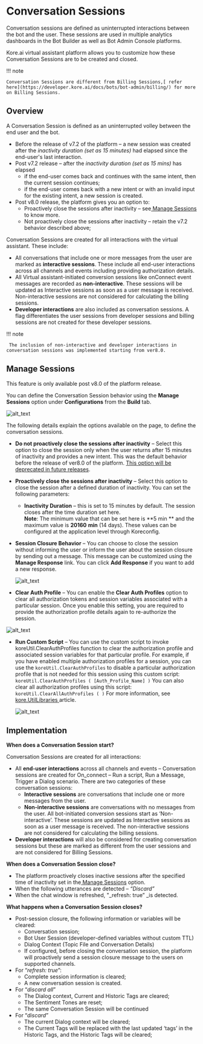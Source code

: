 
# Conversation Sessions

	

		

			

Conversation sessions are defined as uninterrupted interactions between the bot and the user. These sessions are used in multiple analytics dashboards in the Bot Builder as well as Bot Admin Console platforms.

Kore.ai virtual assistant platform allows you to customize how these Conversation Sessions are to be created and closed.

!!! note

    Conversation Sessions are different from Billing Sessions,[ refer here](https://developer.kore.ai/docs/bots/bot-admin/billing/) for more on Billing Sessions.

		

	

	

		

			


## **Overview**

A Conversation Session is defined as an uninterrupted volley between the end user and the bot.



* Before the release of v7.2 of the platform – a new session was created after the _inactivity duration (set as 15 minutes)_ had elapsed since the end-user's last interaction.
* Post v7.2 release – after the _inactivity duration (set as 15 mins)_ has elapsed
    * if the end-user comes back and continues with the same intent, then the current session continues;
    * if the end-user comes back with a new intent or with an invalid input for the existing intent, a new session is created.
* Post v8.0 release, the platform gives you an option to:
    * Proactively close the sessions after inactivity – see[ Manage Sessions](https://developer.kore.ai/docs/bots/bot-settings/bot-sessions/#Manage_Sessions) to know more.
    * Not proactively close the sessions after inactivity – retain the v7.2 behavior described above;

Conversation Sessions are created for all interactions with the virtual assistant. These include:



* All conversations that include one or more messages from the user are marked as **interactive sessions**. These include all end-user interactions across all channels and events including providing authorization details.
* All Virtual assistant-initiated conversion sessions like onConnect event messages are recorded as **non-interactive**. These sessions will be updated as Interactive sessions as soon as a user message is received. Non-interactive sessions are not considered for calculating the billing sessions.
* **Developer interactions** are also included as conversation sessions. A flag differentiates the user sessions from developer sessions and billing sessions are not created for these developer sessions.

!!! note

     The inclusion of non-interactive and developer interactions in conversation sessions was implemented starting from ver8.0.

		

	

	

		

			


## **Manage Sessions**

This feature is only available post v8.0 of the platform release.

You can define the Conversation Session behavior using the **Manage Sessions** option under **Configurations** from the **Build** tab.



![alt_text](images/conversationsessions1.png "image_tooltip")


The following details explain the options available on the page, to define the conversation sessions.



* **Do not proactively close the sessions after inactivity** – Select this option to close the session only when the user returns after 15 minutes of inactivity and provides a new intent. This was the default behavior before the release of ver8.0 of the platform. <span style="text-decoration:underline;">This option will be deprecated in future releases</span>.
* **Proactively close the sessions after inactivity** – Select this option to close the session after a defined duration of inactivity. You can set the following parameters:
    * **Inactivity Duration** – this is set to 15 minutes by default. The session closes after the time duration set here. \
 **Note**: The minimum value that can be set here is **5 min ** and the maximum value is **20160** **min** (14 days). These values can be configured at the application level through Koreconfig.

* **Session Closure Behavior** – You can choose to close the session without informing the user or inform the user about the session closure by sending out a message. This message can be customized using the **Manage Response** link. You can click **Add Response** if you want to add a new response. 



    ![alt_text](images/conversationsessions2.png "image_tooltip")

* **Clear Auth Profile** – You can enable the **Clear Auth Profiles** option to clear all authorization tokens and session variables associated with a particular session. Once you enable this setting, you are required to provide the authorization profile details again to re-authorize the session. 



![alt_text](images/conversationsessions3.png "image_tooltip")

* **Run Custom Script** – You can use the custom script to invoke koreUtil.ClearAuthProfiles function to clear the authorization profile and associated session variables for that particular profile. For example, if you have enabled multiple authorization profiles for a session, you can use the `koreUtil.ClearAuthProfiles` to disable a particular authorization profile that is not needed for this session using this custom script: \
 `koreUtil.ClearAuthProfiles ( [Auth_Profile_Name] )` 
You can also clear all authorization profiles using this script: 
`koreUtil.ClearAllAuthProfiles ( )` For more information, see[ kore.UtilLibraries](https://developer.kore.ai/docs/bots/advanced-topics/koreutil-libraries/)<span style="text-decoration:underline;"> </span>article.



    ![alt_text](images/conversationsessions4.png "image_tooltip")


		

	

	

		

			


## **Implementation**

**When does a Conversation Session start?**

Conversation Sessions are created for all interactions:



* All **end-user interactions** across all channels and events – Conversation sessions are created for On_connect – Run a script, Run a Message, Trigger a Dialog scenario. There are two categories of these conversation sessions:
    * **Interactive sessions** are conversations that include one or more messages from the user.
    * **Non-interactive sessions** are conversations with no messages from the user. All bot-initiated conversion sessions start as ‘Non-interactive’. These sessions are updated as Interactive sessions as soon as a user message is received. The non-interactive sessions are not considered for calculating the billing sessions.
* **Developer interactions** will also be considered for creating conversation sessions but these are marked as different from the user sessions and are not considered for Billing Sessions.

**When does a Conversation Session close?**



* The platform proactively closes inactive sessions after the specified time of inactivity set in the[ Manage Sessions](https://developer.kore.ai/docs/bots/bot-settings/bot-sessions/#Manage_Sessions)<span style="text-decoration:underline;"></span> option.
* When the following utterances are detected – _“Discard”_
* When the chat window is refreshed, "_refresh: true” _is detected.

		

	

	

		

			

**What happens when a Conversation Session closes?**



* Post-session closure, the following information or variables will be cleared:
    * Conversation session;
    * Bot User Session (developer-defined variables without custom TTL)
    * Dialog Context (Topic File and Conversation Details)
    * If configured, before closing the conversation session, the platform will proactively send a session closure message to the users on supported channels.
* For “_refresh: true_”:
    * Complete session information is cleared;
    * A new conversation session is created.
* For “_discard all_”
    * The Dialog context, Current and Historic Tags are cleared;
    * The Sentiment Tones are reset;
    * The same Conversation Session will be continued
* For “_discard_”
    * The current Dialog context will be cleared;
    * The Current Tags will be replaced with the last updated ‘tags’ in the Historic Tags, and the Historic Tags will be cleared;

		
